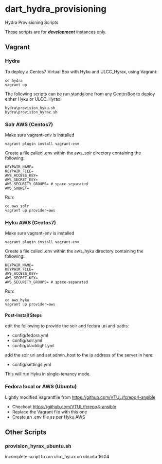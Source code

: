 # dart_hydra_provisioning
Hydra Provisioning Scripts

These scripts are for **_development_** instances only.

## Vagrant

### Hydra

To deploy a Centos7 Virtual Box with Hyku and ULCC_Hyrax, using Vagrant:

```
cd hydra
vagrant up
```

The following scripts can be run standalone from any CentosBox to deploy either Hyku or ULCC_Hyrax:

```
hydra\provision_hyku.sh
hydra\provision_hyrax.sh
```

### Solr AWS (Centos7)

Make sure vagrant-env is installed

```
vagrant plugin install vagrant-env
```

Create a file called .env within the aws_solr directory containing the following:

```
KEYPAIR_NAME=
KEYPAIR_FILE=
AWS_ACCESS_KEY=
AWS_SECRET_KEY=
AWS_SECURITY_GROUPS= # space-separated
AWS_SUBNET=
```

Run:

```
cd aws_solr
vagrant up provider=aws
```

### Hyku AWS (Centos7)

Make sure vagrant-env is installed

```
vagrant plugin install vagrant-env
```

Create a file called .env within the aws_hyku directory containing the following:

```
KEYPAIR_NAME=
KEYPAIR_FILE=
AWS_ACCESS_KEY=
AWS_SECRET_KEY=
AWS_SECURITY_GROUPS= # space-separated
```

Run:

```
cd aws_hyku
vagrant up provider=aws
```

#### Post-Install Steps

edit the following to provide the solr and fedora uri and paths:

* config/fedora.yml
* config/solr.yml
* config/blacklight.yml

add the solr uri and set admin_host to the ip address of the server in here:

* config/settings.yml

This will run Hyku in single-tenancy mode.

### Fedora local or AWS (Ubuntu)

Lightly modified Vagrantfile from https://github.com/VTUL/fcrepo4-ansible

* Checkout https://github.com/VTUL/fcrepo4-ansible
* Replace the Vagrant file with this one
* Create an .env file as per Hyku AWS

## Other Scripts

### provision_hyrax_ubuntu.sh 

incomplete script to run ulcc_hyrax on ubuntu 16.04

